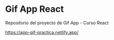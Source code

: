 # Gif App React 

Repositorio del proyecto de Gif App - Curso React

https://app-gif-practica.netlify.app/